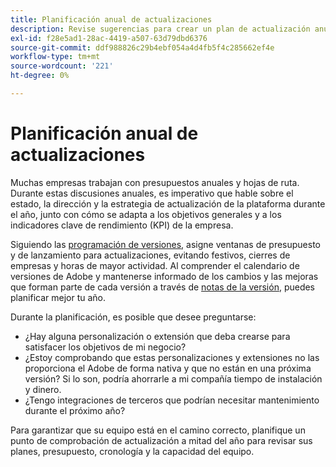 ```yaml
---
title: Planificación anual de actualizaciones
description: Revise sugerencias para crear un plan de actualización anual para su proyecto de Adobe Commerce.
exl-id: f28e5ad1-28ac-4419-a507-63d79dbd6376
source-git-commit: ddf988826c29b4ebf054a4d4fb5f4c285662ef4e
workflow-type: tm+mt
source-wordcount: '221'
ht-degree: 0%

---
```


# Planificación anual de actualizaciones

Muchas empresas trabajan con presupuestos anuales y hojas de ruta. Durante estas discusiones anuales, es imperativo que hable sobre el estado, la dirección y la estrategia de actualización de la plataforma durante el año, junto con cómo se adapta a los objetivos generales y a los indicadores clave de rendimiento (KPI) de la empresa.

Siguiendo las [programación de versiones](https://devdocs.magento.com/release/), asigne ventanas de presupuesto y de lanzamiento para actualizaciones, evitando festivos, cierres de empresas y horas de mayor actividad. Al comprender el calendario de versiones de Adobe y mantenerse informado de los cambios y las mejoras que forman parte de cada versión a través de [notas de la versión](https://devdocs.magento.com/guides/v2.4/release-notes/bk-release-notes.html), puedes planificar mejor tu año.

Durante la planificación, es posible que desee preguntarse:

- ¿Hay alguna personalización o extensión que deba crearse para satisfacer los objetivos de mi negocio?
- ¿Estoy comprobando que estas personalizaciones y extensiones no las proporciona el Adobe de forma nativa y que no están en una próxima versión? Si lo son, podría ahorrarle a mi compañía tiempo de instalación y dinero.
- ¿Tengo integraciones de terceros que podrían necesitar mantenimiento durante el próximo año?

Para garantizar que su equipo está en el camino correcto, planifique un punto de comprobación de actualización a mitad del año para revisar sus planes, presupuesto, cronología y la capacidad del equipo.
